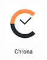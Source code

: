 <p align="center">
  <img width="100px" src="assets/logo.png">
  
  <p align="center">
    Chrona
  </p>
</p>
